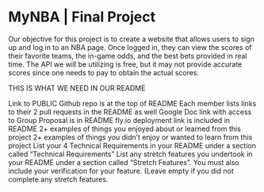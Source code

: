 # MyNBA | Final Project

Our objective for this project is to create a website that allows users to sign up and log in to an NBA page. 
Once logged in, they can view the scores of their favorite teams, the in-game odds, and the best bets provided in real time.
The API we will be utilizing is free, but it may not provide accurate scores since one needs to pay to obtain the actual scores.


THIS IS WHAT WE NEED IN OUR README

Link to PUBLIC Github repo is at the top of README
Each member lists links to their 2 pull requests in the README as well
Google Doc link with access to Group Proposal is in README
fly.io deployment link is included in README
2+ examples of things you enjoyed about or learned from this project
2+ examples of things you didn’t enjoy or wanted to learn from this project
List your 4 Technical Requirements in your README under a section called “Technical Requirements”
List any stretch features you undertook in your README under a section called “Stretch Features”. You must also include your verification for your feature. (Leave empty if you did not complete any stretch features.

